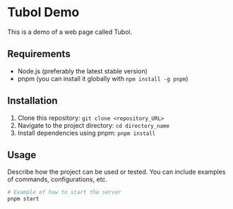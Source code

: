 # Tubol Demo

This is a demo of a web page called Tubol.

## Requirements

- Node.js (preferably the latest stable version)
- pnpm (you can install it globally with `npm install -g pnpm`)

## Installation

1. Clone this repository: `git clone <repository_URL>`
2. Navigate to the project directory: `cd directory_name`
3. Install dependencies using pnpm: `pnpm install`

## Usage

Describe how the project can be used or tested. You can include examples of commands, configurations, etc.

```bash
# Example of how to start the server
pnpm start
